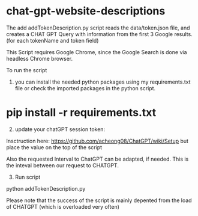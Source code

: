 # chat-gpt-website-descriptions

The add addTokenDescription.py script reads the data/token.json file, and creates a CHAT GPT Query with
information from the first 3 Google results. (for each tokenName and token field)

This Script requires Google Chrome, since the Google Search is done via headless Chrome browser. 

To run the script


1. you can install the needed python packages using my requirements.txt file or 
check the imported packages in the python script. 

# pip install -r requirements.txt

2. update your chatGPT session token: 

Insctruction here: https://github.com/acheong08/ChatGPT/wiki/Setup
but place the value on the top of the script 

Also the requested Interval to ChatGPT can be adapted, if needed. This is the inteval between our request to CHATGPT. 

3. Run script 

python addTokenDescription.py


Please note that the success of the script is mainly depented from the load of CHATGPT (which is overloaded very often)
